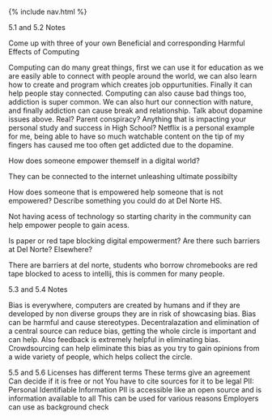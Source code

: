 
{% include nav.html %}

5.1 and 5.2 Notes


Come up with three of your own Beneficial and corresponding Harmful Effects of Computing

Computing can do many great things, first we can use it for education as we are easily able to connect with people around the world, we can also learn how to create and program 
which creates job oppurtunities. Finally it can help people stay connected. Computing can also cause bad things too, addiction is super common. We can
also hurt our connection with nature, and finally addiction can cause break and relationship.
Talk about dopamine issues above. Real? Parent conspiracy? Anything that is impacting your personal study and success in High School?
Netflix is a personal example for me, being able to have so much watchable content on the tip of my fingers has caused me too often get addicted
due to the dopamine.

How does someone empower themself in a digital world?

They can be connected to the internet unleashing ultimate possibilty

How does someone that is empowered help someone that is not empowered? Describe something you could do at Del Norte HS.

Not having acess of technology so starting charity in the community can help empower people to gain acess.

Is paper or red tape blocking digital empowerment? Are there such barriers at Del Norte? Elsewhere?

There are barriers at del norte, students who borrow chromebooks are red tape blocked to acess to
intellij, this is commen for many people.


5.3 and 5.4 Notes


Bias is everywhere, computers are created by humans and if they are developed by non diverse groups they
are in risk of showcasing bias. Bias can be harmful and cause stereotypes. Decentralazation and elimination 
of a central source can reduce bias, getting the whole circle is important and can help. Also feedback is extremely
helpful in eliminating bias. Crowdsourcing can help eliminate this bias as you try to gain opinions from a wide
variety of people, which helps collect the circle.




5.5 and 5.6
Licenses has different terms
These terms give an agreement
Can decide if it is free or not
You have to cite sources for it to be legal
PII: Personal Identifiable Information
PII is accessible like an open source and is information available to all
This can be used for various reasons
Employers can use as background check
